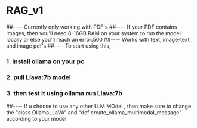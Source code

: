 # RAG_v1

##---- Currently only working with PDF's
##---- If your PDF contains Images, then you'll need 8-16GB RAM on your system to run the model locally or else you'll reach an error:500
##---- Works with text, image-text, and image pdf's 
##---- To start using this, 
 ###     1. install ollama on your pc
 ###     2. pull Llava:7b model
 ###     3. then test it using ollama run Llava:7b
##---- If u choose to use any other LLM MOdel , then make sure to change the "class OllamaLLaVA" and "def create_ollama_multimodal_message" according to your model

